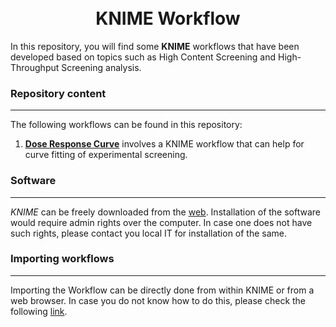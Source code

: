 <h1 align="center">
  <br>
    KNIME Workflow
    <br>
</h1>

In this repository, you will find some **KNIME** workflows that have been developed based on topics such as High Content Screening and High-Throughput Screening analysis.


### Repository content

---

The following workflows can be found in this repository:

1. [**Dose Response Curve**](Dose_response_workflow) involves a KNIME workflow that can help for curve fitting of experimental screening. 


### Software 

---

*KNIME* can be freely downloaded from the [web](https://www.knime.com/downloads). Installation of the software would require admin rights over the computer. In case one does not have such rights, please contact you local IT for installation of the same.

### Importing workflows

---

Importing the Workflow can be directly done from within KNIME or from a web browser. In case you do not know how to do this, please check the following [link](https://kni.me/s/3h_HklIp97D7uJdg).
